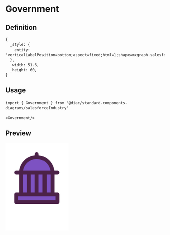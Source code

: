 # Government

## Definition

```
{
  _style: { 
    entity: 'verticalLabelPosition=bottom;aspect=fixed;html=1;shape=mxgraph.salesforce.government;',
  },
  _width: 51.6,
  _height: 60,
}
```

## Usage

```
import { Government } from '@diac/standard-components-diagrams/salesforceIndustry'

<Government/>
```

## Preview

<img src="./government.png" width="200"/>
